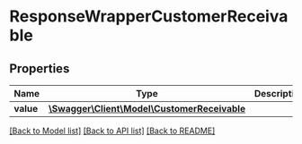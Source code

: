 # ResponseWrapperCustomerReceivable

## Properties
Name | Type | Description | Notes
------------ | ------------- | ------------- | -------------
**value** | [**\Swagger\Client\Model\CustomerReceivable**](CustomerReceivable.md) |  | [optional] 

[[Back to Model list]](../README.md#documentation-for-models) [[Back to API list]](../README.md#documentation-for-api-endpoints) [[Back to README]](../README.md)



